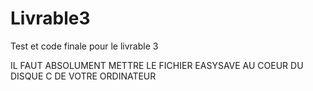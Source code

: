 # Livrable3
Test et code finale pour le livrable 3


IL FAUT ABSOLUMENT METTRE LE FICHIER EASYSAVE AU COEUR DU DISQUE C DE VOTRE ORDINATEUR
